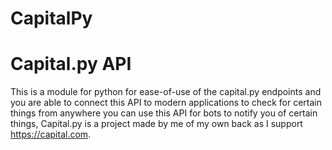 # CapitalPy

<h1>Capital.py API</h1>

This is a module for python for ease-of-use of the capital.py endpoints and you are able to connect this API to modern applications to check for certain things from anywhere you can use this API for bots to notify you of certain things, Capital.py is a project made by me of my own back as I support https://capital.com.